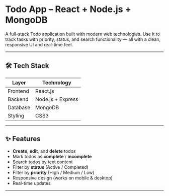 # Todo App – React + Node.js + MongoDB

A full-stack Todo application built with modern web technologies. Use it to track tasks with priority, status, and search functionality — all with a clean, responsive UI and real-time feel.

---

## 🛠️ Tech Stack

| Layer        | Technology          |
|---------------|---------------------|
| Frontend      | React.js            |
| Backend       | Node.js + Express   |
| Database      | MongoDB             |
| Styling       | CSS3                |

---

## ✨ Features

- **Create**, **edit**, and **delete** todos  
- Mark todos as **complete** / **incomplete**  
- Search todos by text content  
- Filter by **status** (Active / Completed)  
- Filter by **priority** (High / Medium / Low)  
- Responsive design (works on mobile & desktop)  
- Real-time updates  

---

